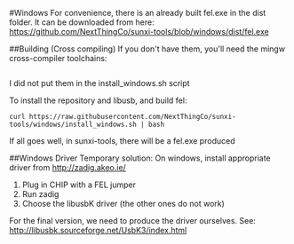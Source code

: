 #Windows
For convenience, there is an already built fel.exe in the dist folder. It can be downloaded from here:
https://github.com/NextThingCo/sunxi-tools/blob/windows/dist/fel.exe

##Building (Cross compiling)
If you don't have them, you'll need the mingw cross-compiler toolchains:
```sudo apt-get install mingw-w64 mingw-w64-tools
```
I did not put them in the install_windows.sh script

To install the repository and libusb, and build fel:
```
curl https://raw.githubusercontent.com/NextThingCo/sunxi-tools/windows/install_windows.sh | bash
```
If all goes well, in sunxi-tools, there will be a fel.exe produced

##Windows Driver
Temporary solution:
On windows, install appropriate driver from http://zadig.akeo.ie/

1. Plug in CHIP with a FEL jumper
2. Run zadig
3. Choose the libusbK driver (the other ones do not work)

For the final version, we need to produce the driver ourselves. See:
http://libusbk.sourceforge.net/UsbK3/index.html